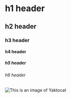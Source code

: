 # h1 header
## h2 header
### h3 header
#### h4 header
##### h5 header
###### h6 header

![This is an image of Yaktocat](https://octodex.github.com/images/yaktocat.png)
